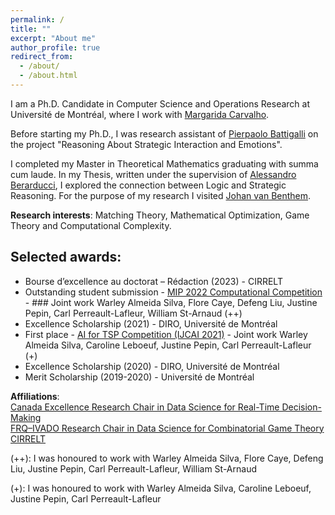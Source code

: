 ```yaml
---
permalink: /
title: ""
excerpt: "About me"
author_profile: true
redirect_from: 
  - /about/
  - /about.html
---
```



I am a Ph.D. Candidate in Computer Science and Operations Research at Université de Montréal, where I work with [Margarida Carvalho](http://margaridacarvalho.org). 

Before starting my Ph.D., I was research assistant of [Pierpaolo Battigalli](https://dec.unibocconi.eu/people/pierpaolo-battigalli) on the project "Reasoning About Strategic Interaction and Emotions". 

I completed my Master in Theoretical Mathematics graduating with summa cum laude. In my Thesis, written under the supervision of [Alessandro Berarducci](https://people.dm.unipi.it/berardu/), I explored the connection between Logic and Strategic Reasoning. For the purpose of my research I visited [Johan van Benthem](https://staff.fnwi.uva.nl/j.vanbenthem/). 


**Research interests**: Matching Theory, Mathematical Optimization, Game Theory and Computational Complexity. 

## **Selected awards**:
* Bourse d’excellence au doctorat – Rédaction (2023) - CIRRELT
* Outstanding student submission - [MIP 2022 Computational Competition](https://www.mixedinteger.org/2022/competition/) - ### Joint work Warley Almeida Silva, Flore Caye, Defeng Liu, Justine Pepin, Carl Perreault-Lafleur, William St-Arnaud (++)
* Excellence Scholarship (2021) - DIRO, Université de Montréal
* First place - [AI for TSP Competition (IJCAI 2021)](https://www.tspcompetition.com/) - Joint work Warley Almeida Silva, Caroline Leboeuf, Justine Pepin, Carl Perreault-Lafleur (+)
* Excellence Scholarship (2020) - DIRO, Université de Montréal
* Merit Scholarship (2019-2020) - Université de Montréal


**Affiliations**:\
[Canada Excellence Research Chair in Data Science for Real-Time Decision-Making](https://cerc-datascience.polymtl.ca/)\
[FRQ–IVADO Research Chair in Data Science for Combinatorial Game Theory](http://margaridacarvalho.org/chair.html)\
[CIRRELT](https://www.cirrelt.ca/)


(++): I was honoured to work with Warley Almeida Silva, Flore Caye, Defeng Liu, Justine Pepin, Carl Perreault-Lafleur, William St-Arnaud

(+): I was honoured to work with Warley Almeida Silva, Caroline Leboeuf, Justine Pepin, Carl Perreault-Lafleur

